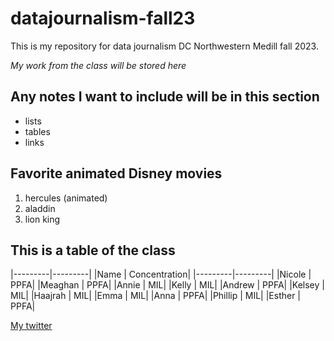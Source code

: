 # datajournalism-fall23

This is my repository for data journalism DC Northwestern Medill fall 2023. 

*My work from the class will be stored here*

## Any notes I want to include will be in this section

* lists
* tables
* links

## Favorite animated Disney movies  

1. hercules (animated)
2. aladdin
3. lion king

## This is a table of the class 

|---------|---------|
|Name | Concentration|
|---------|---------|
|Nicole | PPFA|
|Meaghan | PPFA|
|Annie | MIL| 
|Kelly | MIL|
|Andrew | PPFA|
|Kelsey | MIL|
|Haajrah | MIL|
|Emma | MIL| 
|Anna | PPFA|
|Phillip | MIL|
|Esther | PPFA|

[My twitter](https://twitter.com/AndrewZiQiFang)
